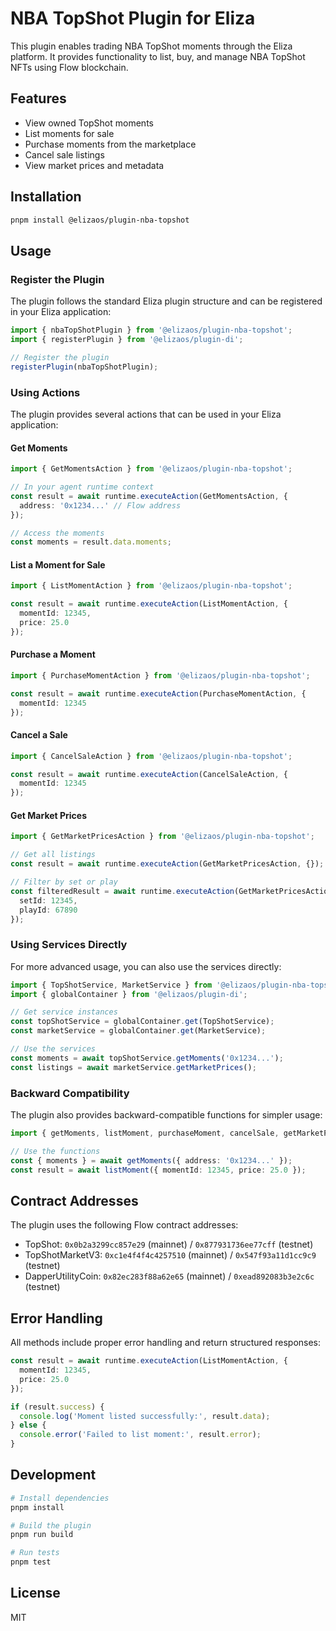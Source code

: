 # NBA TopShot Plugin for Eliza

This plugin enables trading NBA TopShot moments through the Eliza platform. It provides functionality to list, buy, and manage NBA TopShot NFTs using Flow blockchain.

## Features

- View owned TopShot moments
- List moments for sale
- Purchase moments from the marketplace
- Cancel sale listings
- View market prices and metadata

## Installation

```bash
pnpm install @elizaos/plugin-nba-topshot
```

## Usage

### Register the Plugin

The plugin follows the standard Eliza plugin structure and can be registered in your Eliza application:

```typescript
import { nbaTopShotPlugin } from '@elizaos/plugin-nba-topshot';
import { registerPlugin } from '@elizaos/plugin-di';

// Register the plugin
registerPlugin(nbaTopShotPlugin);
```

### Using Actions

The plugin provides several actions that can be used in your Eliza application:

#### Get Moments

```typescript
import { GetMomentsAction } from '@elizaos/plugin-nba-topshot';

// In your agent runtime context
const result = await runtime.executeAction(GetMomentsAction, {
  address: '0x1234...' // Flow address
});

// Access the moments
const moments = result.data.moments;
```

#### List a Moment for Sale

```typescript
import { ListMomentAction } from '@elizaos/plugin-nba-topshot';

const result = await runtime.executeAction(ListMomentAction, {
  momentId: 12345,
  price: 25.0
});
```

#### Purchase a Moment

```typescript
import { PurchaseMomentAction } from '@elizaos/plugin-nba-topshot';

const result = await runtime.executeAction(PurchaseMomentAction, {
  momentId: 12345
});
```

#### Cancel a Sale

```typescript
import { CancelSaleAction } from '@elizaos/plugin-nba-topshot';

const result = await runtime.executeAction(CancelSaleAction, {
  momentId: 12345
});
```

#### Get Market Prices

```typescript
import { GetMarketPricesAction } from '@elizaos/plugin-nba-topshot';

// Get all listings
const result = await runtime.executeAction(GetMarketPricesAction, {});

// Filter by set or play
const filteredResult = await runtime.executeAction(GetMarketPricesAction, {
  setId: 12345,
  playId: 67890
});
```

### Using Services Directly

For more advanced usage, you can also use the services directly:

```typescript
import { TopShotService, MarketService } from '@elizaos/plugin-nba-topshot';
import { globalContainer } from '@elizaos/plugin-di';

// Get service instances
const topShotService = globalContainer.get(TopShotService);
const marketService = globalContainer.get(MarketService);

// Use the services
const moments = await topShotService.getMoments('0x1234...');
const listings = await marketService.getMarketPrices();
```

### Backward Compatibility

The plugin also provides backward-compatible functions for simpler usage:

```typescript
import { getMoments, listMoment, purchaseMoment, cancelSale, getMarketPrices } from '@elizaos/plugin-nba-topshot';

// Use the functions
const { moments } = await getMoments({ address: '0x1234...' });
const result = await listMoment({ momentId: 12345, price: 25.0 });
```

## Contract Addresses

The plugin uses the following Flow contract addresses:

- TopShot: `0x0b2a3299cc857e29` (mainnet) / `0x877931736ee77cff` (testnet)
- TopShotMarketV3: `0xc1e4f4f4c4257510` (mainnet) / `0x547f93a11d1cc9c9` (testnet)
- DapperUtilityCoin: `0x82ec283f88a62e65` (mainnet) / `0xead892083b3e2c6c` (testnet)

## Error Handling

All methods include proper error handling and return structured responses:

```typescript
const result = await runtime.executeAction(ListMomentAction, {
  momentId: 12345,
  price: 25.0
});

if (result.success) {
  console.log('Moment listed successfully:', result.data);
} else {
  console.error('Failed to list moment:', result.error);
}
```

## Development

```bash
# Install dependencies
pnpm install

# Build the plugin
pnpm run build

# Run tests
pnpm test
```

## License

MIT